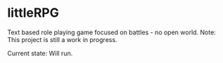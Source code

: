 # littleRPG
Text based role playing game focused on battles - no open world.
Note: This project is still a work in progress.

Current state: Will run.
